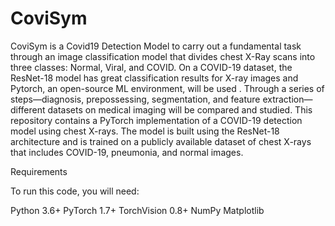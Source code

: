 # CoviSym
CoviSym is a Covid19 Detection Model to carry out a fundamental task through an image classification model that divides chest X-Ray scans into three classes: Normal, Viral, and COVID. On a COVID-19 dataset, the ResNet-18 model has great classification results for X-ray images and Pytorch, an open-source ML environment, will be used . Through a series of steps—diagnosis, prepossessing, segmentation, and feature extraction—different datasets on medical imaging will be compared and studied. This repository contains a PyTorch implementation of a COVID-19 detection model using chest X-rays. The model is built using the ResNet-18 architecture and is trained on a publicly available dataset of chest X-rays that includes COVID-19, pneumonia, and normal images.

Requirements

To run this code, you will need:

Python 3.6+
PyTorch 1.7+
TorchVision 0.8+
NumPy
Matplotlib
